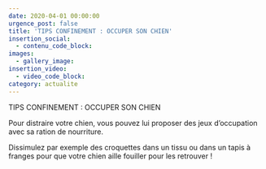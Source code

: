 ```yaml
---
date: 2020-04-01 00:00:00
urgence_post: false
title: 'TIPS CONFINEMENT : OCCUPER SON CHIEN'
insertion_social:
  - contenu_code_block:
images:
  - gallery_image:
insertion_video:
  - video_code_block:
category: actualite
---
```


TIPS CONFINEMENT : OCCUPER SON CHIEN&nbsp;

Pour distraire votre chien, vous pouvez lui proposer des jeux d’occupation avec sa ration de nourriture.

Dissimulez par exemple des croquettes dans un tissu ou dans un tapis &agrave; franges pour que votre chien aille fouiller pour les retrouver \!&nbsp;